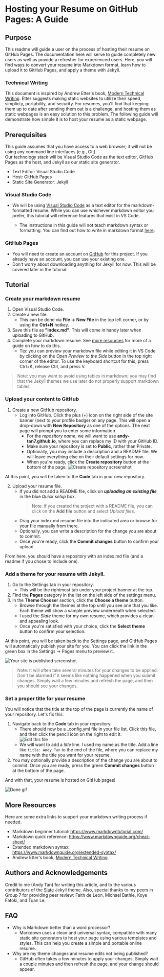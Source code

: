 # Hosting your Resume on GitHub Pages: A Guide

## Purpose
This readme will guide a user on the process of hosting their resume on GitHub Pages. The documentation here will serve to guide completely new users as well as provide a refresher for experienced users. Here, you will find ways to convert your resume into Markdown format, learn how to upload it to GitHub Pages, and apply a theme with Jekyll.  

### Technical Writing
This document is inspired by Andrew Etter's book, [Modern Technical Writing]. Etter suggests making static websites to utilize their speed, simplicty, portability, and security. For resumes, you'll find that keeping them up to date after sending them out is a challenge, and hosting them as static webpages is an easy solution to this problem. The following guide will demonstrate how simple it is to host your resume as a static webpage.

## Prerequisites

This guide assumes that you have access to a web browser; it will not be using any command line interfaces (e.g., Git).  
Our technology stack will be Visual Studio Code as the text editor, GitHub Pages as the host, and Jekyll as our static site generator.

* Text Editor: Visual Studio Code
* Host: GitHub Pages
* Static Site Generator: Jekyll


### Visual Studio Code
* We will be using [Visual Studio Code] as a text editor for the markdown-formatted resume. While you can use whichever markdown editor you prefer, this tutorial will reference features that exist in VS Code. 

  * The instructions in this guide will not teach markdown syntax or formatting. You can find out how to write in markdown format [here](#more-resources). 

### GitHub Pages
* You will need to create an account on [GitHub] for this project. If you already have an account, you can use your existing one.
* Don't worry about downloading anything for Jekyll for now. This will be covered later in the tutorial.

## Tutorial
### Create your markdown resume
1. Open Visual Studio Code.
2. Create a new file. 
    * This can be done via **File → New File** in the top left corner, or by using the **Ctrl+N** hotkey.
3. Save this file as **"index.md"**. This will come in handy later when uploading to GitHub.
4. Complete your markdown resume. See [more resources](#more-resources) for more of a guide on how to do this.
    * Tip: you can preview your markdown file while editing it in VS Code by clicking on the _Open Preview to the Side_ button in the top right corner of the editor. To use the keyboard shortcut for this, press Ctrl+K, release Ctrl, and press V.  
> Note: you may want to avoid using tables in markdown; you may find that the Jekyll themes we use later do not properly support markdown tables. 

### Upload your content to GitHub
1. Create a new GitHub repository.
    * Log into GitHub. Click the plus (+) icon on the right side of the site banner (next to your profile badge) on any page. This will open a drop-down with **New Repository** as one of the options. The next page will prompt you to enter some information.
      * For the *repository name*, we will want to use **andy-tan7.github.io**, where you can replace my ID with your GitHub ID.
      * Make sure your repository is set to **Public**, rather than Private.
      * Optionally, you may include a description and a README file. We will leave everything else on their default settings for now.
      * When you're ready, click the **Create repository** button at the bottom of the page.
![Create repository screenshot]

At this point, you will be taken to the **Code** tab in your new repository.

2. Upload your resume file.
    * If you did not add a README file, click on __*uploading an existing file*__ in the blue *Quick setup* box.
        > Note: If you created the project with a README file, you can click on the **Add file** button and select *Upload files*.
    * Drag your index.md resume file into the indicated area or browse for your file manually from there.
    * Optionally, you can write a description for the change you are about to commit.
    * Once you're ready, click the **Commit changes** button to confirm your upload.

From here, you should have a repository with an index.md file (and a readme if you chose to include one).

### Add a theme for your resume with Jekyll.

1. Go to the Settings tab in your repository.
    * This will be the rightmost tab under your project banner at the top.
2. Find the **Pages** category in the list on the left side of the settings menu.
3. In the **Theme Chooser** section, click the **Choose a theme** button.
    * Browse through the themes at the top until you see one that you like. Each theme will show a sample preview underneath when selected.
    * I used the *Slate* theme for my own resume, which provides a clean and appealing look.
    * Once you're satisfied with your choice, click the **Select theme** button to confirm your selection.

At this point, you will be taken back to the Settings page, and GitHub Pages will automatically publish your site for you. You can click the link in the green box in the Settings → Pages menu to preview it.

![Your site is published screenshot]
> Note: it will often take several minutes for your changes to be applied. Don't be alarmed if it seems like nothing happened when you submit changes. Simply wait a few minutes and refresh the page, and then you should see your changes.

### Set a proper title for your resume
You will notice that the title at the top of the page is currently the name of your repository. Let's fix this.

1. Navigate back to the **Code** tab in your repository.
    * There should now be a _config.yml file in your file list. Click this file, and then click the pencil icon on the right to edit it.  
    ![Edit this file]
    * We will want to add a *title* line. I used my name as the title. Add a line like ```title: Andy Tan``` to the end of the file, where you can replace my name with the title you want for your resume.
2. You may optionally provide a description of the change you are about to commit. Once you are ready, press the green **Commit changes** button at the bottom of the page.

And with that, your resume is hosted on GitHub pages!  

![Done gif]

## More Resources
Here are some extra links to support your markdown writing process if needed.
* Markdown beginner tutorial: <https://www.markdowntutorial.com/>
* Markdown quick reference: <https://www.markdownguide.org/cheat-sheet/>
* Extended markdown syntax: <https://www.markdownguide.org/extended-syntax/>
* Andrew Etter's book, [Modern Technical Writing]. 

## Authors and Acknowledgements
Credit to me (Andy Tan) for writing this article, and to the various contributors of the [Slate] Jekyll theme. Also, special thanks to my peers in Group 7 for providing peer review: Faith de Leon, Michael Bathie, Koye Fatoki, and Tuan Le.

## FAQ

* Why is Markdown better than a word processor?
  * Markdown uses a clean and universal syntax, compatible with many static site generators to host your page using various templates and styles. This can help you create a simple and portable online resume.
* Why are my theme changes and resume edits not being published?
  * GitHub often takes a few minutes to apply your changes. Simply wait a couple minutes and then refresh the page, and your change should appear. 

[Visual Studio Code]: https://code.visualstudio.com/download
[GitHub]: https://github.com/join
[Slate]: https://github.com/pages-themes/slate
[Modern Technical Writing]: https://www.goodreads.com/book/show/28433138-modern-technical-writing

[Create repository screenshot]: images/create_repository.png "New repository settings"
[Your site is published screenshot]: images/site_published.png "Your site is published at..."
[Edit this file]: images/edit_file.png "Edit file button"
[Done gif]: images/done.gif "All done!"
